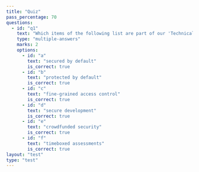 ```yaml
---
title: "Quiz"
pass_percentage: 70
questions:
  - id: "q1"
    text: "Which items of the following list are part of our 'Technical Security' approach?"
    type: "multiple-answers"
    marks: 2
    options:
      - id: "a"
        text: "secured by default"
        is_correct: true
      - id: "b"
        text: "protected by default"
        is_correct: true
      - id: "c"
        text: "fine-grained access control"
        is_correct: true
      - id: "d"
        text: "secure development"
        is_correct: true
      - id: "e"
        text: "crowdfunded security"
        is_correct: true
      - id: "f"
        text: "timeboxed assessments"
        is_correct: true
layout: "test"
type: "test"
---
```


